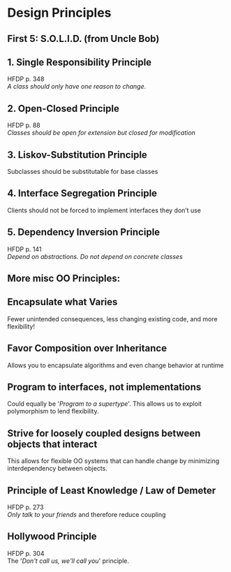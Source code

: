 # Design Principles 

## First 5: S.O.L.I.D. (from Uncle Bob)

## 1. Single Responsibility Principle
HFDP p. 348  
*A class should only have one reason to change*. 

## 2. Open-Closed Principle 
HFDP p. 88  
*Classes should be open for extension but closed for modification*

## 3. Liskov-Substitution Principle 
Subclasses should be substitutable for base classes

## 4. Interface Segregation Principle 
Clients should not be forced to implement interfaces they don’t use

## 5. Dependency Inversion Principle 
HFDP p. 141  
*Depend on abstractions. Do not depend on concrete classes* 

## More misc OO Principles: 

## Encapsulate what Varies
Fewer unintended consequences, less changing existing code, and more flexibility! 

## Favor Composition over Inheritance 
Allows you to encapsulate algorithms and even change behavior at runtime 

## Program to interfaces, not implementations 
Could equally be '*Program to a supertype*'.  This allows us to exploit polymorphism to lend flexibility.  

## Strive for loosely coupled designs between objects that interact 
This allows for flexible OO systems that can handle change by minimizing interdependency between objects.  

## Principle of Least Knowledge / Law of Demeter
HFDP p. 273  
*Only talk to your friends* and therefore reduce coupling

## Hollywood Principle
HFDP p. 304  
The '*Don't call us, we'll call you*' principle.  

 

